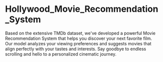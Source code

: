 # Hollywood_Movie_Recommendation_System
Based on the extensive TMDb dataset, we've developed a powerful Movie Recommendation System that helps you discover your next favorite film. Our model analyzes your viewing preferences and suggests movies that align perfectly with your tastes and interests. Say goodbye to endless scrolling and hello to a personalized cinematic journey.  
